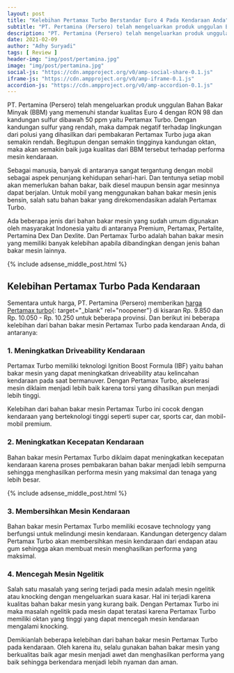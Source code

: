 ```yaml
---
layout: post
title: "Kelebihan Pertamax Turbo Berstandar Euro 4 Pada Kendaraan Anda"
subtitle: "PT. Pertamina (Persero) telah mengeluarkan produk unggulan Bahan Bakar Minyak (BBM) yang memenuhi standar kualitas Euro 4 dengan RON 98."
description: "PT. Pertamina (Persero) telah mengeluarkan produk unggulan Bahan Bakar Minyak (BBM) yang memenuhi standar kualitas Euro 4 dengan RON 98 dan kandungan sulfur dibawah 50 ppm yaitu Pertamax Turbo."
date: 2021-02-09
author: "Adhy Suryadi"
tags: [ Review ]
header-img: "img/post/pertamina.jpg"
image: "img/post/pertamina.jpg"
social-js: "https://cdn.ampproject.org/v0/amp-social-share-0.1.js"
iframe-js: "https://cdn.ampproject.org/v0/amp-iframe-0.1.js"
accordion-js: "https://cdn.ampproject.org/v0/amp-accordion-0.1.js"
---
```


PT. Pertamina (Persero) telah mengeluarkan produk unggulan Bahan Bakar Minyak (BBM) yang memenuhi standar kualitas Euro 4 dengan RON 98 dan kandungan sulfur dibawah 50 ppm yaitu Pertamax Turbo. Dengan kandungan sulfur yang rendah, maka dampak negatif terhadap lingkungan dari polusi yang dihasilkan dari pembakaran Pertamax Turbo juga akan semakin rendah. Begitupun dengan semakin tingginya kandungan oktan, maka akan semakin baik juga kualitas dari BBM tersebut terhadap performa mesin kendaraan.

Sebagai manusia, banyak di antaranya sangat tergantung dengan mobil sebagai aspek penunjang kehidupan sehari-hari. Dan tentunya setiap mobil akan memerlukan bahan bakar, baik diesel maupun bensin agar mesinnya dapat berjalan. Untuk mobil yang menggunakan bahan bakar mesin jenis bensin, salah satu bahan bakar yang direkomendasikan adalah Pertamax Turbo.

Ada beberapa jenis dari bahan bakar mesin yang sudah umum digunakan oleh masyarakat Indonesia yaitu di antaranya Premium, Pertamax, Pertalite, Pertamina Dex Dan Dexlite. Dan Pertamax Turbo adalah bahan bakar mesin yang memiliki banyak kelebihan apabila dibandingkan dengan jenis bahan bakar mesin lainnya.

{% include adsense_middle_post.html %}

## Kelebihan Pertamax Turbo Pada Kendaraan

Sementara untuk harga, PT. Pertamina (Persero) memberikan [harga Pertamax turbo](https://pertaminafuels.com/harga-dan-lokasi "harga Pertamax turbo"){: target="_blank" rel="noopener"} di kisaran Rp. 9.850 dan Rp. 10.050 - Rp. 10.250 untuk beberapa provinsi. Dan berikut ini beberapa kelebihan dari bahan bakar mesin Pertamax Turbo pada kendaraan Anda, di antaranya:

### 1. Meningkatkan Driveability Kendaraan

Pertamax Turbo memiliki teknologi Ignition Boost Formula (IBF) yaitu bahan bakar mesin yang dapat meningkatkan driveability atau kelincahan kendaraan pada saat bermanuver. Dengan Pertamax Turbo, akselerasi mesin diklaim menjadi lebih baik karena torsi yang dihasilkan pun menjadi lebih tinggi.

Kelebihan dari bahan bakar mesin Pertamax Turbo ini cocok dengan kendaraan yang berteknologi tinggi seperti super car, sports car, dan mobil-mobil premium.

### 2. Meningkatkan Kecepatan Kendaraan

Bahan bakar mesin Pertamax Turbo diklaim dapat meningkatkan kecepatan kendaraan karena proses pembakaran bahan bakar menjadi lebih sempurna sehingga menghasilkan performa mesin yang maksimal dan tenaga yang lebih besar.

{% include adsense_middle_post.html %}

### 3. Membersihkan Mesin Kendaraan

Bahan bakar mesin Pertamax Turbo memiliki ecosave technology yang berfungsi untuk melindungi mesin kendaraan. Kandungan detergency dalam Pertamax Turbo akan membersihkan mesin kendaraan dari endapan atau gum sehingga akan membuat mesin menghasilkan performa yang maksimal.

### 4. Mencegah Mesin Ngelitik

Salah satu masalah yang sering terjadi pada mesin adalah mesin ngelitik atau knocking dengan mengeluarkan suara kasar. Hal ini terjadi karena kualitas bahan bakar mesin yang kurang baik. Dengan Pertamax Turbo ini maka masalah ngelitik pada mesin dapat teratasi karena Pertamax Turbo memiliki oktan yang tinggi yang dapat mencegah mesin kendaraan mengalami knocking.

Demikianlah beberapa kelebihan dari bahan bakar mesin Pertamax Turbo pada kendaraan. Oleh karena itu, selalu gunakan bahan bakar mesin yang berkualitas baik agar mesin menjadi awet dan menghasilkan performa yang baik sehingga berkendara menjadi lebih nyaman dan aman.
